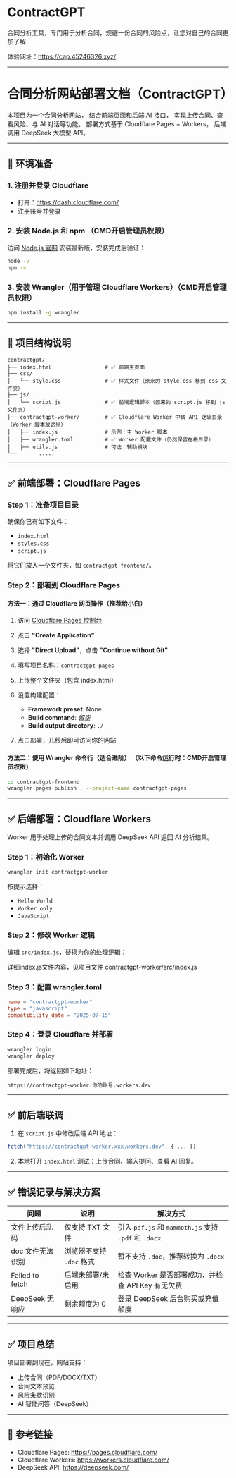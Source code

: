 # ContractGPT
合同分析工具，专门用于分析合同，规避一份合同的风险点，让您对自己的合同更加了解

体验网址：https://cap.45246326.xyz/

-------------------------------

# 合同分析网站部署文档（ContractGPT）

本项目为一个合同分析网站，
结合前端页面和后端 AI 接口，
实现上传合同、查看风险、与 AI 对话等功能。
部署方式基于 Cloudflare Pages + Workers，
后端调用 DeepSeek 大模型 API。

---

## 🧰 环境准备

### 1. 注册并登录 Cloudflare

- 打开：https://dash.cloudflare.com/
- 注册账号并登录

### 2. 安装 Node.js 和 npm （CMD开启管理员权限）

访问 [Node.js 官网](https://nodejs.org/zh-cn) 安装最新版，安装完成后验证：

```bash
node -v
npm -v
```

### 3. 安装 Wrangler（用于管理 Cloudflare Workers）（CMD开启管理员权限）

```bash
npm install -g wrangler
```

---

## 📁 项目结构说明

```
contractgpt/
├── index.html                 # ✅ 前端主页面
├── css/
│   └── style.css              # ✅ 样式文件（原来的 style.css 移到 css 文件夹）
├── js/
│   └── script.js              # ✅ 前端逻辑脚本（原来的 script.js 移到 js 文件夹）
├── contractgpt-worker/        # ✅ Cloudflare Worker 中转 API 逻辑目录（Worker 脚本放这里）
│   ├── index.js               # 示例：主 Worker 脚本
│   ├── wrangler.toml          # ✅ Worker 配置文件（仍然保留在根目录）
│   ├── utils.js               # 可选：辅助模块
└──       .....          
```

---

## ✅ 前端部署：Cloudflare Pages

### Step 1：准备项目目录  

确保你已有如下文件：

- `index.html`
- `styles.css`
- `script.js`

将它们放入一个文件夹，如 `contractgpt-frontend/`。

### Step 2：部署到 Cloudflare Pages

#### 方法一：通过 Cloudflare 网页操作（推荐给小白）

1. 访问 [Cloudflare Pages 控制台](https://dash.cloudflare.com/?to=/:account/pages)
2. 点击 **"Create Application"**
3. 选择 **"Direct Upload"**，点击 **"Continue without Git"**
4. 填写项目名称：`contractgpt-pages`
5. 上传整个文件夹（包含 index.html）
6. 设置构建配置：

   - **Framework preset**: None
   - **Build command**: *留空*
   - **Build output directory**: `./`

7. 点击部署，几秒后即可访问你的网站

#### 方法二：使用 Wrangler 命令行（适合进阶） （以下命令运行时：CMD开启管理员权限）

```bash
cd contractgpt-frontend
wrangler pages publish . --project-name contractgpt-pages
```

---

## ✅ 后端部署：Cloudflare Workers

Worker 用于处理上传的合同文本并调用 DeepSeek API 返回 AI 分析结果。

### Step 1：初始化 Worker

```bash
wrangler init contractgpt-worker
```
按提示选择：

- `Hello World`
- `Worker only`
- `JavaScript`

### Step 2：修改 Worker 逻辑

编辑 `src/index.js`，替换为你的处理逻辑：

  详细index.js文件内容，见项目文件 contractgpt-worker/src/index.js
 
### Step 3：配置 wrangler.toml

```toml
name = "contractgpt-worker"
type = "javascript"
compatibility_date = "2025-07-15"
```

### Step 4：登录 Cloudflare 并部署 

```bash
wrangler login
wrangler deploy
```

部署完成后，将返回如下地址：

```
https://contractgpt-worker.你的账号.workers.dev
```

---

## ✅ 前后端联调

1. 在 `script.js` 中修改后端 API 地址：

```js
fetch("https://contractgpt-worker.xxx.workers.dev", { ... })
```

2. 本地打开 `index.html` 测试：上传合同、输入提问、查看 AI 回复。

---

## ✅ 错误记录与解决方案

| 问题 | 说明 | 解决方式 |
|------|------|----------|
| 文件上传后乱码 | 仅支持 TXT 文件 | 引入 `pdf.js` 和 `mammoth.js` 支持 `.pdf` 和 `.docx` |
| doc 文件无法识别 | 浏览器不支持 `.doc` 格式 | 暂不支持 `.doc`，推荐转换为 `.docx` |
| Failed to fetch | 后端未部署/未启用 | 检查 Worker 是否部署成功，并检查 API Key 有无欠费 |
| DeepSeek 无响应 | 剩余额度为 0 | 登录 DeepSeek 后台购买或充值额度 |

---

## ✅ 项目总结

项目部署到现在，网站支持：

- 上传合同（PDF/DOCX/TXT）
- 合同文本预览
- 风险条款识别
- AI 智能问答（DeepSeek）

---

## 🔗 参考链接

- Cloudflare Pages: https://pages.cloudflare.com/
- Cloudflare Workers: https://workers.cloudflare.com/
- DeepSeek API: https://deepseek.com/

